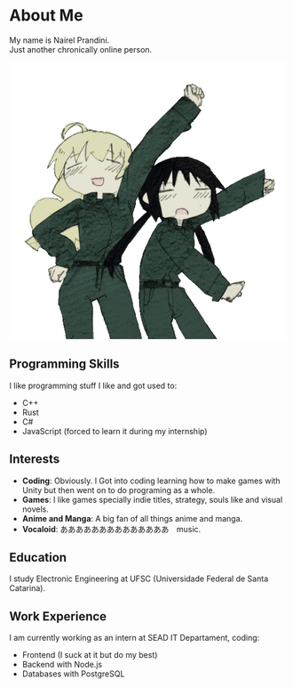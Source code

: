 # About Me
My name is Nairel Prandini.  
Just another chronically online person.

![](https://github.com/NairelPrandini/NairelPrandini/blob/main/girls-last-tour-glt.gif)

## Programming Skills

I like programming stuff I like and got used to:
- C++
- Rust
- C#
- JavaScript (forced to learn it during my internship)

## Interests
- **Coding**: Obviously. I Got into coding learning how to make games with Unity but then went on to do programing as a whole.
- **Games**: I like games specially indie titles, strategy, souls like and visual novels.
- **Anime and Manga**: A big fan of all things anime and manga.
- **Vocaloid**: ああああああああああああああ　music.

## Education
I study Electronic Engineering at UFSC (Universidade Federal de Santa Catarina).

## Work Experience

I am currently working as an intern at SEAD IT Departament, coding:
- Frontend (I suck at it but do my best)
- Backend with Node.js
- Databases with PostgreSQL

